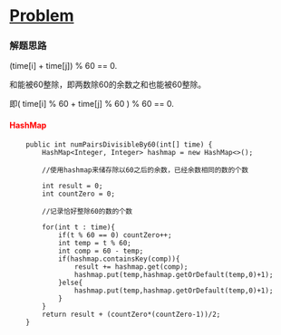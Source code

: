 # [Problem](https://leetcode.com/problems/pairs-of-songs-with-total-durations-divisible-by-60)

### 解题思路

(time[i] + time[j]) % 60 == 0.

和能被60整除，即两数除60的余数之和也能被60整除。

即( time[i] % 60 + time[j] % 60 ) % 60 == 0.

#### <font color=red> HashMap </font>
```
    public int numPairsDivisibleBy60(int[] time) {
        HashMap<Integer, Integer> hashmap = new HashMap<>();
        
        //使用hashmap来储存除以60之后的余数，已经余数相同的数的个数
        
        int result = 0;
        int countZero = 0;
        
        //记录恰好整除60的数的个数
        
        for(int t : time){
            if(t % 60 == 0) countZero++;
            int temp = t % 60;
            int comp = 60 - temp;
            if(hashmap.containsKey(comp)){
                result += hashmap.get(comp);
                hashmap.put(temp,hashmap.getOrDefault(temp,0)+1);
            }else{
                hashmap.put(temp,hashmap.getOrDefault(temp,0)+1);
            }
        }
        return result + (countZero*(countZero-1))/2;
    }
